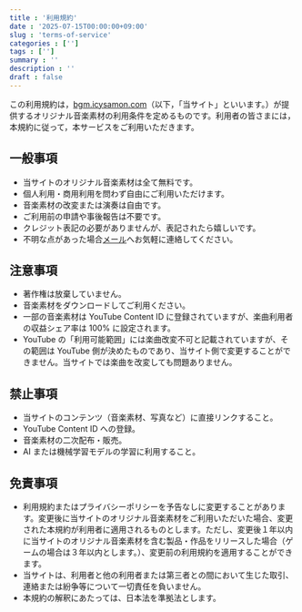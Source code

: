 ```yaml
---
title : '利用規約'
date : '2025-07-15T00:00:00+09:00'
slug : 'terms-of-service'
categories : ['']
tags : ['']
summary : ''
description : ''
draft : false
---
```


この利用規約は，[bgm.icysamon.com](/)（以下，「当サイト」といいます。）が提供するオリジナル音楽素材の利用条件を定めるものです。利用者の皆さまには，本規約に従って，本サービスをご利用いただきます。

## 一般事項
- 当サイトのオリジナル音楽素材は全て無料です。
- 個人利用・商用利用を問わず自由にご利用いただけます。
- 音楽素材の改変または演奏は自由です。
- ご利用前の申請や事後報告は不要です。
- クレジット表記の必要がありませんが、表記されたら嬉しいです。
- 不明な点があった場合[メール](mailto:contact@icysamon.com)へお気軽に連絡してください。

## 注意事項
- 著作権は放棄していません。
- 音楽素材をダウンロードしてご利用ください。
- 一部の音楽素材は YouTube Content ID に登録されていますが、楽曲利用者の収益シェア率は 100% に設定されます。
- YouTube の「利用可能範囲」には楽曲改変不可と記載されていますが、その範囲は YouTube 側が決めたものであり、当サイト側で変更することができません。当サイトでは楽曲を改変しても問題ありません。

## 禁止事項
- 当サイトのコンテンツ（音楽素材、写真など）に直接リンクすること。
- YouTube Content ID への登録。
- 音楽素材の二次配布・販売。
- AI または機械学習モデルの学習に利用すること。

## 免責事項
- 利用規約またはプライバシーポリシーを予告なしに変更することがあります。変更後に当サイトのオリジナル音楽素材をご利用いただいた場合、変更された本規約が利用者に適用されるものとします。ただし、変更後１年以内に当サイトのオリジナル音楽素材を含む製品・作品をリリースした場合（ゲームの場合は３年以内とします。）、変更前の利用規約を適用することができます。
- 当サイトは、利用者と他の利用者または第三者との間において生じた取引、連絡または紛争等について一切責任を負いません。
- 本規約の解釈にあたっては、日本法を準拠法とします。